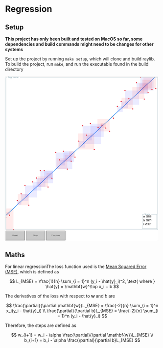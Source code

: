 # Regression

## Setup

**This project has only been built and tested on MacOS so far, some dependencies and build commands might need to be changes for other systems**

Set up the project by running `make setup`, which will clone and build raylib. To build the project, run `make`, and run the executable found in the build directory

<img width="500" alt="Example Image" src="./images/example.png">

## Maths

For linear regressionThe loss function used is the [Mean Squared Error (MSE)](https://en.wikipedia.org/wiki/Mean_squared_error), which is defined as

$$
L_{MSE} = \frac{1}{n} \sum_{i = 1}^n (y_i - \hat{y}_i)^2, \text{ where } \hat{y} = \mathbf{w}^\top x_i + b
$$

The derivatives of the loss with respect to $\mathbf{w}$ and $b$ are

$$
\frac{\partial}{\partial \mathbf{w}}L_{MSE} = \frac{-2}{n} \sum_{i = 1}^n x_i(y_i - \hat{y}_i) \\
\frac{\partial}{\partial b}L_{MSE} = \frac{-2}{n} \sum_{i = 1}^n (y_i - \hat{y}_i)
$$

Therefore, the steps are defined as

$$
w_{i+1} = w_i - \alpha \frac{\partial}{\partial \mathbf{w}}L_{MSE} \\
b_{i+1} = b_i - \alpha \frac{\partial}{\partial b}L_{MSE}
$$
